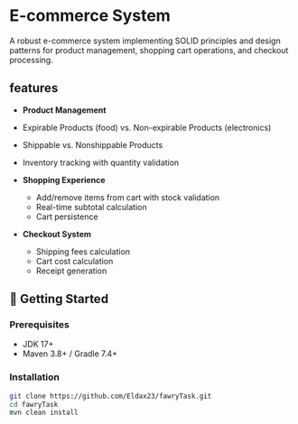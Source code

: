 # E-commerce System

A robust e-commerce system implementing SOLID principles and design patterns for product management, shopping cart operations, and checkout processing.


## features
 - **Product Management**
  - Expirable Products (food) vs. Non-expirable Products (electronics)
  - Shippable vs. Nonshippable Products
  - Inventory tracking with quantity validation

- **Shopping Experience**
  - Add/remove items from cart with stock validation
  - Real-time subtotal calculation
  - Cart persistence

- **Checkout System**
  - Shipping fees calculation
  - Cart cost calculation
  - Receipt generation


## 🚀 Getting Started

### Prerequisites
- JDK 17+
- Maven 3.8+ / Gradle 7.4+

### Installation
```bash
git clone https://github.com/Eldax23/fawryTask.git
cd fawryTask
mvn clean install
